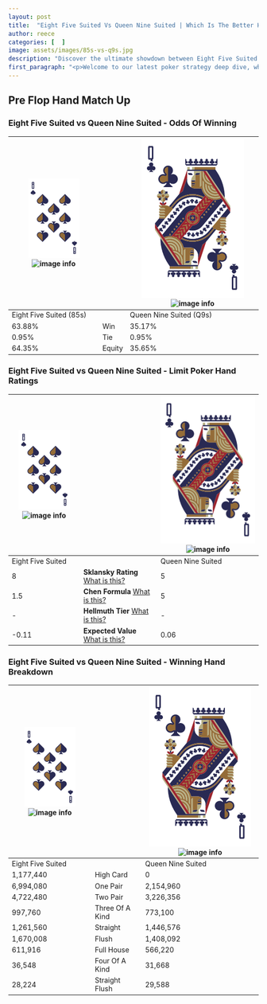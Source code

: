 ```yaml
---
layout: post
title:  "Eight Five Suited Vs Queen Nine Suited | Which Is The Better Hand In Poker? A Complete Guide"
author: reece
categories: [  ]
image: assets/images/85s-vs-q9s.jpg
description: "Discover the ultimate showdown between Eight Five Suited and Queen Nine Suited in poker! Uncover the odds, strategies, and scenarios where one hand triumphs over the other. Get ready to up your poker game with this thrilling analysis."
first_paragraph: "<p>Welcome to our latest poker strategy deep dive, where we're pitting two distinct hands against each other in a high-stakes showdown: Eight Five Suited vs Queen Nine Suited.</p><p>In the dynamic world of poker, every decision counts, and knowing which hand holds the upper hand is key to your success at the table.</p><p>In this article, we'll dissect these two hands, explore the scenarios where one dominates the other, and equip you with the knowledge to make strategic choices that can tip the odds in your favor.</p><p>Get ready to unravel the intriguing dynamics of these poker hands and elevate your game to new heights.</p>"
---
```




[comment]: # (sp0)

## Pre Flop Hand Match Up

<div class="table hand-ratings" markdown="1"> 



### Eight Five Suited vs Queen Nine Suited - Odds Of Winning


    
| ![image info](assets/images/hand1/8.png) ![image info](assets/images/hand1/5s.png) |  | ![image info](assets/images/hand2/Q.png) ![image info](assets/images/hand2/9s.png) |
| -------- | -------- | -------- |
| Eight Five Suited (85s) |  | Queen Nine Suited (Q9s) |
| 63.88% | Win | 35.17% |
| 0.95% | Tie | 0.95% |
| 64.35% | Equity | 35.65% |




[comment]: # (sp1)



### Eight Five Suited vs Queen Nine Suited - Limit Poker Hand Ratings


    
| ![image info](assets/images/hand1/8.png) ![image info](assets/images/hand1/5s.png) |  | ![image info](assets/images/hand2/Q.png) ![image info](assets/images/hand2/9s.png) |
| -------- | -------- | -------- |
| Eight Five Suited |  | Queen Nine Suited |
| 8 | **Sklansky Rating** [What is this?](/sklansky-rating-explained) | 5 |
| 1.5 | **Chen Formula** [What is this?](/chen-formula-explained) | 5 |
| - | **Hellmuth Tier** [What is this?](/Hellmuth-tier-explained) | - |
| -0.11 | **Expected Value** [What is this?](/expected-value-explained) | 0.06 |




[comment]: # (sp2)



### Eight Five Suited vs Queen Nine Suited - Winning Hand Breakdown


    
| ![image info](assets/images/hand1/8.png) ![image info](assets/images/hand1/5s.png) |  | ![image info](assets/images/hand2/Q.png) ![image info](assets/images/hand2/9s.png) |
| -------- | -------- | -------- |
| Eight Five Suited |  | Queen Nine Suited |
| 1,177,440 | High Card | 0 |
| 6,994,080 | One Pair | 2,154,960 |
| 4,722,480 | Two Pair | 3,226,356 |
| 997,760 | Three Of A Kind | 773,100 |
| 1,261,560 | Straight | 1,446,576 |
| 1,670,008 | Flush | 1,408,092 |
| 611,916 | Full House | 566,220 |
| 36,548 | Four Of A Kind | 31,668 |
| 28,224 | Straight Flush | 29,588 |




[comment]: # (sp3)



</div>

[comment]: # (sp4)



[comment]: # (sp5)

